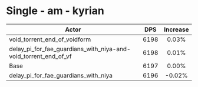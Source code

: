 # Single - am - kyrian
| Actor | DPS | Increase |
|---|:---:|:---:|
|void_torrent_end_of_voidform|6198|0.03%|
|delay_pi_for_fae_guardians_with_niya-and-void_torrent_end_of_vf|6198|0.01%|
|Base|6197|0.00%|
|delay_pi_for_fae_guardians_with_niya|6196|-0.02%|
